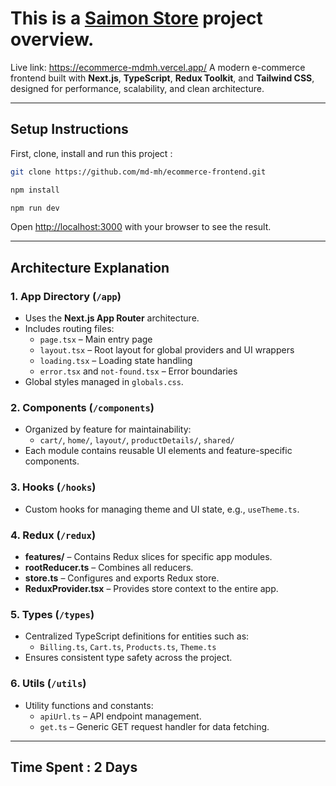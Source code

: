 <!-- a short system design overview including setup instructions, architecture explanation, and time spent -->

# This is a [Saimon Store](https://ecommerce-mdmh.vercel.app) project overview.

Live link: https://ecommerce-mdmh.vercel.app/
A modern e-commerce frontend built with **Next.js**, **TypeScript**, **Redux Toolkit**, and **Tailwind CSS**, designed for performance, scalability, and clean architecture.

---

## Setup Instructions

First, clone, install and run this project :

```bash
git clone https://github.com/md-mh/ecommerce-frontend.git
```

```bash
npm install
```

```bash
npm run dev
```

Open [http://localhost:3000](http://localhost:3000) with your browser to see the result.

---

## Architecture Explanation

### **1. App Directory (`/app`)**

- Uses the **Next.js App Router** architecture.
- Includes routing files:
  - `page.tsx` – Main entry page
  - `layout.tsx` – Root layout for global providers and UI wrappers
  - `loading.tsx` – Loading state handling
  - `error.tsx` and `not-found.tsx` – Error boundaries
- Global styles managed in `globals.css`.

### **2. Components (`/components`)**

- Organized by feature for maintainability:
  - `cart/`, `home/`, `layout/`, `productDetails/`, `shared/`
- Each module contains reusable UI elements and feature-specific components.

### **3. Hooks (`/hooks`)**

- Custom hooks for managing theme and UI state, e.g., `useTheme.ts`.

### **4. Redux (`/redux`)**

- **features/** – Contains Redux slices for specific app modules.
- **rootReducer.ts** – Combines all reducers.
- **store.ts** – Configures and exports Redux store.
- **ReduxProvider.tsx** – Provides store context to the entire app.

### **5. Types (`/types`)**

- Centralized TypeScript definitions for entities such as:
  - `Billing.ts`, `Cart.ts`, `Products.ts`, `Theme.ts`
- Ensures consistent type safety across the project.

### **6. Utils (`/utils`)**

- Utility functions and constants:
  - `apiUrl.ts` – API endpoint management.
  - `get.ts` – Generic GET request handler for data fetching.

---

## Time Spent : 2 Days
